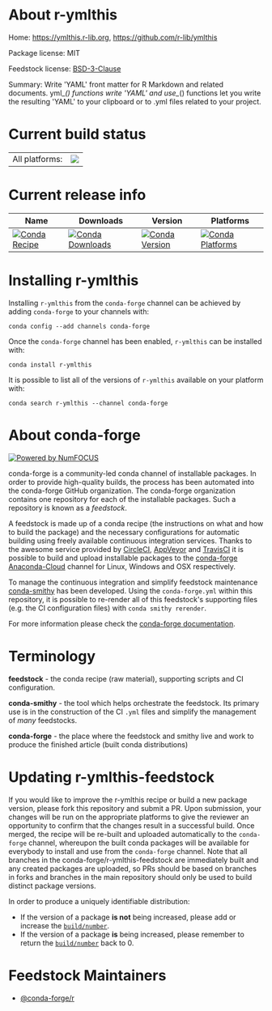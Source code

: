About r-ymlthis
===============

Home: https://ymlthis.r-lib.org, https://github.com/r-lib/ymlthis

Package license: MIT

Feedstock license: [BSD-3-Clause](https://github.com/conda-forge/r-ymlthis-feedstock/blob/master/LICENSE.txt)

Summary: Write 'YAML' front matter for R Markdown and related documents. yml_*() functions write 'YAML' and use_*() functions let you write the resulting 'YAML' to your clipboard or to .yml files related to your project.

Current build status
====================


<table><tr><td>All platforms:</td>
    <td>
      <a href="https://dev.azure.com/conda-forge/feedstock-builds/_build/latest?definitionId=8987&branchName=master">
        <img src="https://dev.azure.com/conda-forge/feedstock-builds/_apis/build/status/r-ymlthis-feedstock?branchName=master">
      </a>
    </td>
  </tr>
</table>

Current release info
====================

| Name | Downloads | Version | Platforms |
| --- | --- | --- | --- |
| [![Conda Recipe](https://img.shields.io/badge/recipe-r--ymlthis-green.svg)](https://anaconda.org/conda-forge/r-ymlthis) | [![Conda Downloads](https://img.shields.io/conda/dn/conda-forge/r-ymlthis.svg)](https://anaconda.org/conda-forge/r-ymlthis) | [![Conda Version](https://img.shields.io/conda/vn/conda-forge/r-ymlthis.svg)](https://anaconda.org/conda-forge/r-ymlthis) | [![Conda Platforms](https://img.shields.io/conda/pn/conda-forge/r-ymlthis.svg)](https://anaconda.org/conda-forge/r-ymlthis) |

Installing r-ymlthis
====================

Installing `r-ymlthis` from the `conda-forge` channel can be achieved by adding `conda-forge` to your channels with:

```
conda config --add channels conda-forge
```

Once the `conda-forge` channel has been enabled, `r-ymlthis` can be installed with:

```
conda install r-ymlthis
```

It is possible to list all of the versions of `r-ymlthis` available on your platform with:

```
conda search r-ymlthis --channel conda-forge
```


About conda-forge
=================

[![Powered by NumFOCUS](https://img.shields.io/badge/powered%20by-NumFOCUS-orange.svg?style=flat&colorA=E1523D&colorB=007D8A)](http://numfocus.org)

conda-forge is a community-led conda channel of installable packages.
In order to provide high-quality builds, the process has been automated into the
conda-forge GitHub organization. The conda-forge organization contains one repository
for each of the installable packages. Such a repository is known as a *feedstock*.

A feedstock is made up of a conda recipe (the instructions on what and how to build
the package) and the necessary configurations for automatic building using freely
available continuous integration services. Thanks to the awesome service provided by
[CircleCI](https://circleci.com/), [AppVeyor](https://www.appveyor.com/)
and [TravisCI](https://travis-ci.com/) it is possible to build and upload installable
packages to the [conda-forge](https://anaconda.org/conda-forge)
[Anaconda-Cloud](https://anaconda.org/) channel for Linux, Windows and OSX respectively.

To manage the continuous integration and simplify feedstock maintenance
[conda-smithy](https://github.com/conda-forge/conda-smithy) has been developed.
Using the ``conda-forge.yml`` within this repository, it is possible to re-render all of
this feedstock's supporting files (e.g. the CI configuration files) with ``conda smithy rerender``.

For more information please check the [conda-forge documentation](https://conda-forge.org/docs/).

Terminology
===========

**feedstock** - the conda recipe (raw material), supporting scripts and CI configuration.

**conda-smithy** - the tool which helps orchestrate the feedstock.
                   Its primary use is in the construction of the CI ``.yml`` files
                   and simplify the management of *many* feedstocks.

**conda-forge** - the place where the feedstock and smithy live and work to
                  produce the finished article (built conda distributions)


Updating r-ymlthis-feedstock
============================

If you would like to improve the r-ymlthis recipe or build a new
package version, please fork this repository and submit a PR. Upon submission,
your changes will be run on the appropriate platforms to give the reviewer an
opportunity to confirm that the changes result in a successful build. Once
merged, the recipe will be re-built and uploaded automatically to the
`conda-forge` channel, whereupon the built conda packages will be available for
everybody to install and use from the `conda-forge` channel.
Note that all branches in the conda-forge/r-ymlthis-feedstock are
immediately built and any created packages are uploaded, so PRs should be based
on branches in forks and branches in the main repository should only be used to
build distinct package versions.

In order to produce a uniquely identifiable distribution:
 * If the version of a package **is not** being increased, please add or increase
   the [``build/number``](https://docs.conda.io/projects/conda-build/en/latest/resources/define-metadata.html#build-number-and-string).
 * If the version of a package **is** being increased, please remember to return
   the [``build/number``](https://docs.conda.io/projects/conda-build/en/latest/resources/define-metadata.html#build-number-and-string)
   back to 0.

Feedstock Maintainers
=====================

* [@conda-forge/r](https://github.com/conda-forge/r/)

